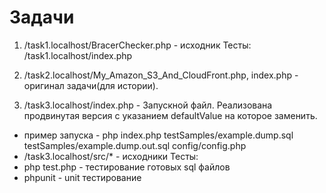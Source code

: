 # Задачи

1. /task1.localhost/BracerChecker.php - исходник
Тесты:
/task1.localhost/index.php

2. /task2.localhost/My_Amazon_S3_And_CloudFront.php, index.php - оригинал задачи(для истории).
3. /task3.localhost/index.php - Запускной файл. Реализована продвинутая версия с указанием defaultValue на которое заменить.
- пример запуска - php index.php testSamples/example.dump.sql testSamples/example.dump.out.sql config/config.php
- /task3.localhost/src/* - исходники
Тесты:
- php test.php - тестирование готовых sql файлов
- phpunit - unit тестирование
